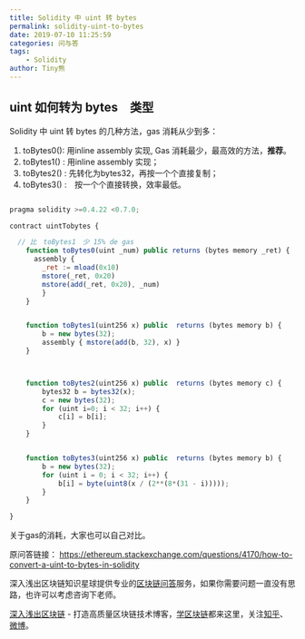 ```yaml
---
title: Solidity 中 uint 转 bytes
permalink: solidity-uint-to-bytes
date: 2019-07-10 11:25:59
categories: 问与答
tags:
    - Solidity
author: Tiny熊
---
```


## uint 如何转为 bytes　类型

Solidity 中 uint 转 bytes 的几种方法，gas 消耗从少到多：
1. toBytes0(): 用inline assembly 实现, Gas 消耗最少，最高效的方法，**推荐**。
2. toBytes1() : 用inline assembly 实现；
3. toBytes2() : 先转化为bytes32，再按一个个直接复制；
4. toBytes3() :　按一个个直接转换，效率最低。

```js

pragma solidity >=0.4.22 <0.7.0;

contract uintTobytes {

  // 比　toBytes1　少 15% de gas
    function toBytes0(uint _num) public returns (bytes memory _ret) {
      assembly {
        _ret := mload(0x10)
        mstore(_ret, 0x20)
        mstore(add(_ret, 0x20), _num)
        }
    }


    function toBytes1(uint256 x) public  returns (bytes memory b) {
        b = new bytes(32);
        assembly { mstore(add(b, 32), x) }
    }



    function toBytes2(uint256 x) public  returns (bytes memory c) {
        bytes32 b = bytes32(x);
        c = new bytes(32);
        for (uint i=0; i < 32; i++) {
            c[i] = b[i];
        }
    }


    function toBytes3(uint256 x) public  returns (bytes memory b) {
        b = new bytes(32);
        for (uint i = 0; i < 32; i++) {
            b[i] = byte(uint8(x / (2**(8*(31 - i)))));
        }
    }

}
```

关于gas的消耗，大家也可以自己对比。


原问答链接：
https://ethereum.stackexchange.com/questions/4170/how-to-convert-a-uint-to-bytes-in-solidity


深入浅出区块链知识星球提供专业的[区块链问答](https://learnblockchain.cn/2019/01/12/about-qa/)服务，如果你需要问题一直没有思路，也许可以考虑咨询下老师。

[深入浅出区块链](https://learnblockchain.cn/) - 打造高质量区块链技术博客，[学区块链](https://learnblockchain.cn/2018/01/11/guide/)都来这里，关注[知乎](https://www.zhihu.com/people/xiong-li-bing/activities)、[微博](https://weibo.com/517623789)。
